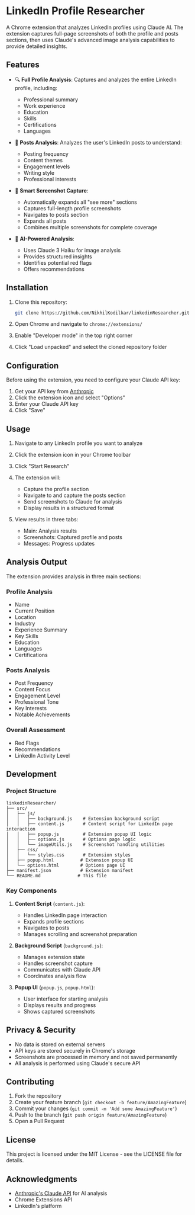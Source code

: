 # LinkedIn Profile Researcher

A Chrome extension that analyzes LinkedIn profiles using Claude AI. The extension captures full-page screenshots of both the profile and posts sections, then uses Claude's advanced image analysis capabilities to provide detailed insights.

## Features

- 🔍 **Full Profile Analysis**: Captures and analyzes the entire LinkedIn profile, including:
  - Professional summary
  - Work experience
  - Education
  - Skills
  - Certifications
  - Languages

- 📝 **Posts Analysis**: Analyzes the user's LinkedIn posts to understand:
  - Posting frequency
  - Content themes
  - Engagement levels
  - Writing style
  - Professional interests

- 📸 **Smart Screenshot Capture**:
  - Automatically expands all "see more" sections
  - Captures full-length profile screenshots
  - Navigates to posts section
  - Expands all posts
  - Combines multiple screenshots for complete coverage

- 🤖 **AI-Powered Analysis**:
  - Uses Claude 3 Haiku for image analysis
  - Provides structured insights
  - Identifies potential red flags
  - Offers recommendations

## Installation

1. Clone this repository:
   ```bash
   git clone https://github.com/NikhilKodilkar/linkedinResearcher.git
   ```

2. Open Chrome and navigate to `chrome://extensions/`

3. Enable "Developer mode" in the top right corner

4. Click "Load unpacked" and select the cloned repository folder

## Configuration

Before using the extension, you need to configure your Claude API key:

1. Get your API key from [Anthropic](https://www.anthropic.com/)
2. Click the extension icon and select "Options"
3. Enter your Claude API key
4. Click "Save"

## Usage

1. Navigate to any LinkedIn profile you want to analyze

2. Click the extension icon in your Chrome toolbar

3. Click "Start Research"

4. The extension will:
   - Capture the profile section
   - Navigate to and capture the posts section
   - Send screenshots to Claude for analysis
   - Display results in a structured format

5. View results in three tabs:
   - Main: Analysis results
   - Screenshots: Captured profile and posts
   - Messages: Progress updates

## Analysis Output

The extension provides analysis in three main sections:

### Profile Analysis
- Name
- Current Position
- Location
- Industry
- Experience Summary
- Key Skills
- Education
- Languages
- Certifications

### Posts Analysis
- Post Frequency
- Content Focus
- Engagement Level
- Professional Tone
- Key Interests
- Notable Achievements

### Overall Assessment
- Red Flags
- Recommendations
- LinkedIn Activity Level

## Development

### Project Structure
```
linkedinResearcher/
├── src/
│   ├── js/
│   │   ├── background.js    # Extension background script
│   │   ├── content.js       # Content script for LinkedIn page interaction
│   │   ├── popup.js         # Extension popup UI logic
│   │   ├── options.js       # Options page logic
│   │   └── imageUtils.js    # Screenshot handling utilities
│   ├── css/
│   │   └── styles.css       # Extension styles
│   ├── popup.html          # Extension popup UI
│   └── options.html        # Options page UI
├── manifest.json           # Extension manifest
└── README.md              # This file
```

### Key Components

1. **Content Script** (`content.js`):
   - Handles LinkedIn page interaction
   - Expands profile sections
   - Navigates to posts
   - Manages scrolling and screenshot preparation

2. **Background Script** (`background.js`):
   - Manages extension state
   - Handles screenshot capture
   - Communicates with Claude API
   - Coordinates analysis flow

3. **Popup UI** (`popup.js`, `popup.html`):
   - User interface for starting analysis
   - Displays results and progress
   - Shows captured screenshots

## Privacy & Security

- No data is stored on external servers
- API keys are stored securely in Chrome's storage
- Screenshots are processed in memory and not saved permanently
- All analysis is performed using Claude's secure API

## Contributing

1. Fork the repository
2. Create your feature branch (`git checkout -b feature/AmazingFeature`)
3. Commit your changes (`git commit -m 'Add some AmazingFeature'`)
4. Push to the branch (`git push origin feature/AmazingFeature`)
5. Open a Pull Request

## License

This project is licensed under the MIT License - see the LICENSE file for details.

## Acknowledgments

- [Anthropic's Claude API](https://www.anthropic.com/) for AI analysis
- Chrome Extensions API
- LinkedIn's platform 
